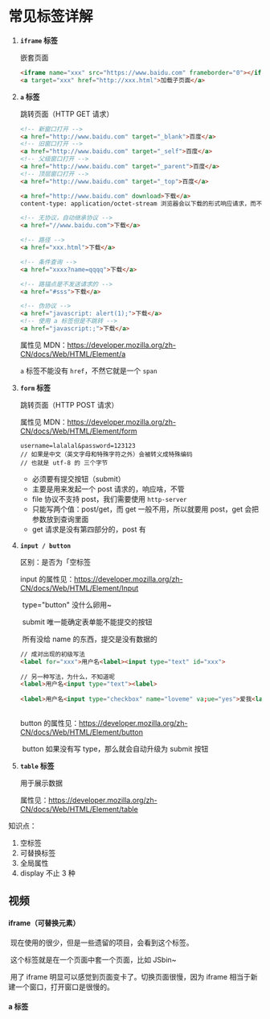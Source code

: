 # 常见标签详解

1. **`iframe` 标签**

   嵌套页面

   ```html
   <iframe name="xxx" src="https://www.baidu.com" frameborder="0"></iframe>
   <a target="xxx" href="http://xxx.html">加载子页面</a>
   ```

2. **`a` 标签**

   跳转页面（HTTP GET 请求）

   ```html
   <!-- 新窗口打开 -->
   <a href="http://www.baidu.com" target="_blank">百度</a>
   <!-- 旧窗口打开 -->
   <a href="http://www.baidu.com" target="_self">百度</a>
   <!-- 父级窗口打开 -->
   <a href="http://www.baidu.com" target="_parent">百度</a>
   <!-- 顶层窗口打开 -->
   <a href="http://www.baidu.com" target="_top">百度</a>
   
   <a href="http://www.baidu.com" download>下载</a>
   content-type: application/octet-stream 浏览器会以下载的形式响应请求，而不是展示
   
   <!-- 无协议，自动继承协议 -->
   <a href="//www.baidu.com">下载</a>
   
   <!-- 路径 -->
   <a href="xxx.html">下载</a>
   
   <!-- 条件查询 -->
   <a href="xxxx?name=qqqq">下载</a>
   
   <!-- 路锚点是不发送请求的 -->
   <a href="#sss">下载</a>
   
   <!-- 伪协议 -->
   <a href="javascript: alert(1);">下载</a>
   <!-- 使用 a 标签但是不跳转 -->
   <a href="javascript:;">下载</a>
   ```

   属性见 MDN：https://developer.mozilla.org/zh-CN/docs/Web/HTML/Element/a

   `a` 标签不能没有 `href`，不然它就是一个 `span`

3. **`form` 标签**

   跳转页面（HTTP POST 请求）

   属性见 MDN：<https://developer.mozilla.org/zh-CN/docs/Web/HTML/Element/form>

   ```
   username=lalalal&password=123123
   // 如果是中文（英文字母和特殊字符之外）会被转义成特殊编码
   // 也就是 utf-8 的 三个字节
   ```

   - 必须要有提交按钮（submit）
   - 主要是用来发起一个 post 请求的，响应啥，不管
   - file 协议不支持 post，我们需要使用 `http-server`
   - 只能写两个值：post/get，而 get 一般不用，所以就要用 post，get 会把参数放到查询里面
   - get 请求是没有第四部分的，post 有

4. **`input / button`**

   区别：是否为「空标签

   input 的属性见：<https://developer.mozilla.org/zh-CN/docs/Web/HTML/Element/Input>

   ​	type="button" 没什么卵用~

   ​	submit 唯一能确定表单能不能提交的按钮

   ​	所有没给 name 的东西，提交是没有数据的

   ```html
   // 成对出现的初级写法
   <label for="xxx">用户名<label><input type="text" id="xxx">
     
   // 另一种写法，为什么，不知道呢
   <label>用户名<input type="text"><label>
     
   <label>用户名<input type="checkbox" name="loveme" va;ue="yes">爱我<label>
     
   ```

   button 的属性见：<https://developer.mozilla.org/zh-CN/docs/Web/HTML/Element/button>

   ​	button 如果没有写 type，那么就会自动升级为 submit 按钮

5. **`table` 标签**

   用于展示数据

   属性见：<https://developer.mozilla.org/zh-CN/docs/Web/HTML/Element/table>



知识点：

1. 空标签
2. 可替换标签
3. 全局属性
4. display 不止 3 种



## 视频

#### iframe（可替换元素）

​	现在使用的很少，但是一些遗留的项目，会看到这个标签。

​	这个标签就是在一个页面中套一个页面，比如 JSbin~

​	用了 iframe 明显可以感觉到页面变卡了。切换页面很慢，因为 iframe 相当于新建一个窗口，打开窗口是很慢的。

#### a 标签

​	
